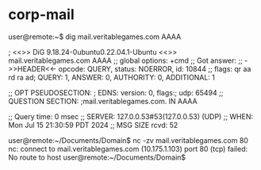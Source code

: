 
# corp-mail
user@remote:~$ dig mail.veritablegames.com AAAA

; <<>> DiG 9.18.24-0ubuntu0.22.04.1-Ubuntu <<>> mail.veritablegames.com AAAA
;; global options: +cmd
;; Got answer:
;; ->>HEADER<<- opcode: QUERY, status: NOERROR, id: 10844
;; flags: qr aa rd ra ad; QUERY: 1, ANSWER: 0, AUTHORITY: 0, ADDITIONAL: 1

;; OPT PSEUDOSECTION:
; EDNS: version: 0, flags:; udp: 65494
;; QUESTION SECTION:
;mail.veritablegames.com.	IN	AAAA

;; Query time: 0 msec
;; SERVER: 127.0.0.53#53(127.0.0.53) (UDP)
;; WHEN: Mon Jul 15 21:30:59 PDT 2024
;; MSG SIZE  rcvd: 52

user@remote:~/Documents/Domain$ nc -zv mail.veritablegames.com 80
nc: connect to mail.veritablegames.com (10.175.1.103) port 80 (tcp) failed: No route to host
user@remote:~/Documents/Domain$ 

